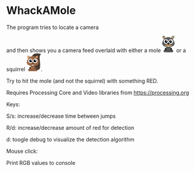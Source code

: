WhackAMole
==========

The program tries to locate a camera 

and then shows you a camera feed overlaid with either a mole 
<img src="https://raw.githubusercontent.com/aleph-one/WhackAMole/master/mole-medium.png"/> 
or a squirrel 
<img src="https://raw.githubusercontent.com/aleph-one/WhackAMole/master/squirrel-medium.png"/>.

Try to hit the mole (and not the squirrel) with something RED.

Requires Processing Core and Video libraries from
https://processing.org


Keys:

S/s: increase/decrease time between jumps

R/d: increase/decrease amount of red for detection

d: toogle debug to visualize the detection algorithm


Mouse click:

Print RGB values to console
